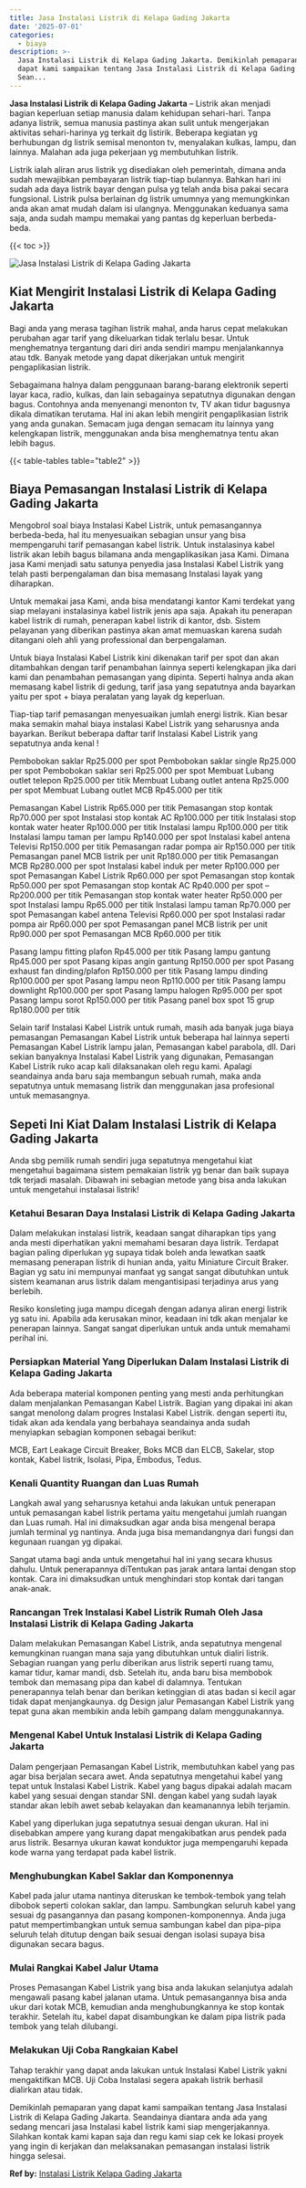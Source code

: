 ```yaml
---
title: Jasa Instalasi Listrik di Kelapa Gading Jakarta
date: '2025-07-01'
categories:
  - biaya
description: >-
  Jasa Instalasi Listrik di Kelapa Gading Jakarta. Demikinlah pemaparan yang
  dapat kami sampaikan tentang Jasa Instalasi Listrik di Kelapa Gading Jakarta.
  Sean...
---
```


**Jasa Instalasi Listrik di Kelapa Gading Jakarta** – Listrik akan menjadi bagian keperluan setiap manusia dalam kehidupan sehari-hari. Tanpa adanya listrik, semua manusia pastinya akan sulit untuk mengerjakan aktivitas sehari-harinya yg terkait dg listirik. Beberapa kegiatan yg berhubungan dg listrik semisal menonton tv, menyalakan kulkas, lampu, dan lainnya. Malahan ada juga pekerjaan yg membutuhkan listrik.

Listrik ialah aliran arus listrik yg disediakan oleh pemerintah, dimana anda sudah mewajibkan pembayaran listrik tiap-tiap bulannya. Bahkan hari ini sudah ada daya listrik bayar dengan pulsa yg telah anda bisa pakai secara fungsional. Listrik pulsa berlainan dg listrik umumnya yang memungkinkan anda akan amat mudah dalam isi ulangnya. Menggunakan keduanya sama saja, anda sudah mampu memakai yang pantas dg keperluan berbeda-beda.

{{< toc >}}

![Jasa Instalasi Listrik di Kelapa Gading Jakarta](/images/instalasi-listrik-murah30.png)

## Kiat Mengirit Instalasi Listrik di Kelapa Gading Jakarta

Bagi anda yang merasa tagihan listrik mahal, anda harus cepat melakukan perubahan agar tarif yang dikeluarkan tidak terlalu besar. Untuk menghematnya tergantung dari diri anda sendiri mampu menjalankannya atau tdk. Banyak metode yang dapat dikerjakan untuk mengirit pengaplikasian listrik.

Sebagaimana halnya dalam penggunaan barang-barang elektronik seperti layar kaca, radio, kulkas, dan lain sebagainya sepatutnya digunakan dengan bagus. Contohnya anda menyenangi menonton tv, TV akan tidur bagusnya dikala dimatikan terutama. Hal ini akan lebih mengirit pengaplikasian listrik yang anda gunakan. Semacam juga dengan semacam itu lainnya yang kelengkapan listrik, menggunakan anda bisa menghematnya tentu akan lebih bagus.

{{< table-tables table="table2" >}}

## Biaya Pemasangan Instalasi Listrik di Kelapa Gading Jakarta

Mengobrol soal biaya Instalasi Kabel Listrik, untuk pemasangannya berbeda-beda, hal itu menyesuaikan sebagian unsur yang bisa mempengaruhi tarif pemasangan kabel listrik. Untuk instalasinya kabel listrik akan lebih bagus bilamana anda mengaplikasikan jasa Kami. Dimana jasa Kami menjadi satu satunya penyedia jasa Instalasi Kabel Listrik yang telah pasti berpengalaman dan bisa memasang Instalasi layak yang diharapkan.

Untuk memakai jasa Kami, anda bisa mendatangi kantor Kami terdekat yang siap melayani instalasinya kabel listrik jenis apa saja. Apakah itu penerapan kabel listrik di rumah, penerapan kabel listrik di kantor, dsb. Sistem pelayanan yang diberikan pastinya akan amat memuaskan karena sudah ditangani oleh ahli yang professional dan berpengalaman.

Untuk biaya Instalasi Kabel Listrik kini dikenakan tarif per spot dan akan ditambahkan dengan tarif penambahan lainnya seperti kelengkapan jika dari kami dan penambahan pemasangan yang dipinta. Seperti halnya anda akan memasang kabel listrik di gedung, tarif jasa yang sepatutnya anda bayarkan yaitu per spot + biaya peralatan yang layak dg keperluan.

Tiap-tiap tarif pemasangan menyesuaikan jumlah energi listrik. Kian besar maka semakin mahal biaya instalasi Kabel Listrik yang seharusnya anda bayarkan. Berikut beberapa daftar tarif Instalasi Kabel Listrik yang sepatutnya anda kenal !

Pembobokan saklar Rp25.000 per spot Pembobokan saklar single Rp25.000 per spot Pembobokan saklar seri Rp25.000 per spot Membuat Lubang outlet telepon Rp25.000 per titik Membuat Lubang outlet antena Rp25.000 per spot Membuat Lubang outlet MCB Rp45.000 per titik

Pemasangan Kabel Listrik Rp65.000 per titik Pemasangan stop kontak Rp70.000 per spot Instalasi stop kontak AC Rp100.000 per titik Instalasi stop kontak water heater Rp100.000 per titik Instalasi lampu Rp100.000 per titik Instalasi lampu taman per lampu Rp140.000 per spot Instalasi kabel antena Televisi Rp150.000 per titik Pemasangan radar pompa air Rp150.000 per titik Pemasangan panel MCB listrik per unit Rp180.000 per titik Pemasangan MCB Rp280.000 per spot Instalasi kabel induk per meter Rp100.000 per spot Pemasangan Kabel Listrik Rp60.000 per spot Pemasangan stop kontak Rp50.000 per spot Pemasangan stop kontak AC Rp40.000 per spot – Rp200.000 per titik Pemasangan stop kontak water heater Rp50.000 per spot Instalasi lampu Rp65.000 per titik Instalasi lampu taman Rp70.000 per spot Pemasangan kabel antena Televisi Rp60.000 per spot Instalasi radar pompa air Rp60.000 per spot Pemasangan panel MCB listrik per unit Rp90.000 per spot Pemasangan MCB Rp60.000 per titik

Pasang lampu fitting plafon Rp45.000 per titik Pasang lampu gantung Rp45.000 per spot Pasang kipas angin gantung Rp150.000 per spot Pasang exhaust fan dinding/plafon Rp150.000 per titik Pasang lampu dinding Rp100.000 per spot Pasang lampu neon Rp110.000 per titik Pasang lampu downlight Rp100.000 per spot Pasang lampu halogen Rp95.000 per spot Pasang lampu sorot Rp150.000 per titik Pasang panel box spot 15 grup Rp180.000 per titik

Selain tarif Instalasi Kabel Listrik untuk rumah, masih ada banyak juga biaya pemasangan Pemasangan Kabel Listrik untuk beberapa hal lainnya seperti Pemasangan Kabel Listrik lampu jalan, Pemasangan kabel parabola, dll. Dari sekian banyaknya Instalasi Kabel Listrik yang digunakan, Pemasangan Kabel Listrik ruko acap kali dilaksanakan oleh regu kami. Apalagi seandainya anda baru saja membangun sebuah rumah, maka anda sepatutnya untuk memasang listrik dan menggunakan jasa profesional untuk memasangnya.

## Sepeti Ini Kiat Dalam Instalasi Listrik di Kelapa Gading Jakarta


Anda sbg pemilik rumah sendiri juga sepatutnya mengetahui kiat mengetahui bagaimana sistem pemakaian listrik yg benar dan baik supaya tdk terjadi masalah. Dibawah ini sebagian metode yang bisa anda lakukan untuk mengetahui instalasai listrik!

### Ketahui Besaran Daya Instalasi Listrik di Kelapa Gading Jakarta

Dalam melakukan instalasi listrik, keadaan sangat diharapkan tips yang anda mesti diperhatikan yakni memahami besaran daya listrik. Terdapat bagian paling diperlukan yg supaya tidak boleh anda lewatkan saatk memasang penerapan listrik di hunian anda, yaitu Miniature Circuit Braker. Bagian yg satu ini mempunyai manfaat yg sangat sangat dibutuhkan untuk sistem keamanan arus listrik dalam mengantisipasi terjadinya arus yang berlebih.

Resiko konsleting juga mampu dicegah dengan adanya aliran energi listrik yg satu ini. Apabila ada kerusakan minor, keadaan ini tdk akan menjalar ke penerapan lainnya. Sangat sangat diperlukan untuk anda untuk memahami perihal ini.

### Persiapkan Material Yang Diperlukan Dalam Instalasi Listrik di Kelapa Gading Jakarta

Ada beberapa material komponen penting yang mesti anda perhitungkan dalam menjalankan Pemasangan Kabel Listrik. Bagian yang dipakai ini akan sangat menolong dalam progres Instalasi Kabel Listrik. dengan seperti itu, tidak akan ada kendala yang berbahaya seandainya anda sudah menyiapkan sebagian komponen sebagai berikut:

MCB, Eart Leakage Circuit Breaker, Boks MCB dan ELCB, Sakelar, stop kontak, Kabel listrik, Isolasi, Pipa, Embodus, Tedus.

### Kenali Quantity Ruangan dan Luas Rumah

Langkah awal yang seharusnya ketahui anda lakukan untuk penerapan untuk pemasangan kabel listrik pertama yaitu mengetahui jumlah ruangan dan Luas rumah. Hal ini dimaksudkan agar anda bisa mengenal berapa jumlah terminal yg nantinya. Anda juga bisa memandangnya dari fungsi dan kegunaan ruangan yg dipakai.

Sangat utama bagi anda untuk mengetahui hal ini yang secara khusus dahulu. Untuk penerapannya diTentukan pas jarak antara lantai dengan stop kontak. Cara ini dimaksudkan untuk menghindari stop kontak dari tangan anak-anak.

### Rancangan Trek Instalasi Kabel Listrik Rumah Oleh Jasa Instalasi Listrik di Kelapa Gading Jakarta

Dalam melakukan Pemasangan Kabel Listrik, anda sepatutnya mengenal kemungkinan ruangan mana saja yang dibutuhkan untuk dialiri listrik. Sebagian ruangan yang perlu diberikan arus listrik seperti ruang tamu, kamar tidur, kamar mandi, dsb. Setelah itu, anda baru bisa membobok tembok dan memasang pipa dan kabel di dalamnya. Tentukan penerapannya telah benar dan berikan ketinggian di atas badan si kecil agar tidak dapat menjangkaunya. dg Design jalur Pemasangan Kabel Listrik yang tepat guna akan membikin anda lebih gampang dalam menggunakannya.

### Mengenal Kabel Untuk Instalasi Listrik di Kelapa Gading Jakarta

Dalam pengerjaan Pemasangan Kabel Listrik, membutuhkan kabel yang pas agar bisa berjalan secara awet. Anda sepatutnya mengetahui kabel yang tepat untuk Instalasi Kabel Listrik. Kabel yang bagus dipakai adalah macam kabel yang sesuai dengan standar SNI. dengan kabel yang sudah layak standar akan lebih awet sebab kelayakan dan keamanannya lebih terjamin.

Kabel yang diperlukan juga sepatutnya sesuai dengan ukuran. Hal ini disebabkan ampere yang kurang dapat mengakibatkan arus pendek pada arus listrik. Besarnya ukuran kawat konduktor juga mempengaruhi kepada kode warna yang terdapat pada kabel listrik.

### Menghubungkan Kabel Saklar dan Komponennya

Kabel pada jalur utama nantinya diteruskan ke tembok-tembok yang telah dibobok seperti colokan saklar, dan lampu. Sambungkan seluruh kabel yang sesuai dg pasangannya dan pasang komponen-komponennya. Anda juga patut mempertimbangkan untuk semua sambungan kabel dan pipa-pipa seluruh telah ditutup dengan baik sesuai dengan isolasi supaya bisa digunakan secara bagus.

### Mulai Rangkai Kabel Jalur Utama

Proses Pemasangan Kabel Listrik yang bisa anda lakukan selanjutya adalah mengawali pasang kabel jalanan utama. Untuk pemasangannya bisa anda ukur dari kotak MCB, kemudian anda menghubungkannya ke stop kontak terakhir. Setelah itu, kabel dapat disambungkan ke dalam pipa listrik pada tembok yang telah dilubangi.

### Melakukan Uji Coba Rangkaian Kabel

Tahap terakhir yang dapat anda lakukan untuk Instalasi Kabel Listrik yakni mengaktifkan MCB. Uji Coba Instalasi segera apakah listrik berhasil dialirkan atau tidak.

Demikinlah pemaparan yang dapat kami sampaikan tentang Jasa Instalasi Listrik di Kelapa Gading Jakarta. Seandainya diantara anda ada yang sedang mencari jasa Instalasi kabel listrik kami siap mengerjakannya. Silahkan kontak kami kapan saja dan regu kami siap cek ke lokasi proyek yang ingin di kerjakan dan melaksanakan pemasangan instalasi listrik hingga selesai.

**Ref by:** [Instalasi Listrik Kelapa Gading Jakarta](https://id.wikipedia.org/wiki/Instalasi)
